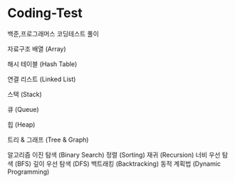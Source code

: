 # Coding-Test
백준,프로그래머스 코딩테스트 풀이


자료구조
배열 (Array)

해시 테이블 (Hash Table)

연결 리스트 (Linked List)

스택 (Stack)

큐 (Queue)

힙 (Heap)

트리 & 그래프 (Tree & Graph)

알고리즘
이진 탐색 (Binary Search)
정렬 (Sorting)
재귀 (Recursion)
너비 우선 탐색 (BFS)
깊이 우선 탐색 (DFS)
백트래킹 (Backtracking)
동적 계획법 (Dynamic Programming)
